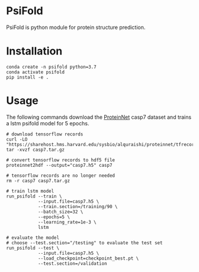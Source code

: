 # PsiFold

PsiFold is python module for protein structure prediction.

# Installation
```
conda create -n psifold python=3.7
conda activate psifold
pip install -e .
```

# Usage
The following commands download the [ProteinNet](https://github.com/aqlaboratory/proteinnet) casp7 dataset and trains a lstm psifold model for 5 epochs.
```
# download tensorflow records
curl -LO "https://sharehost.hms.harvard.edu/sysbio/alquraishi/proteinnet/tfrecords/casp7.tar.gz"
tar -xvzf casp7.tar.gz

# convert tensorflow records to hdf5 file
proteinnet2hdf --output="casp7.h5" casp7

# tensorflow records are no longer needed
rm -r casp7 casp7.tar.gz

# train lstm model
run_psifold --train \
            --input.file=casp7.h5 \
            --train.section=/training/90 \
            --batch_size=32 \
            --epochs=5 \
            --learning_rate=1e-3 \
            lstm

# evaluate the model
# choose --test.section="/testing" to evaluate the test set
run_psifold --test \
            --input.file=casp7.h5 \
            --load_checkpoint=checkpoint_best.pt \
            --test.section=/validation
```
